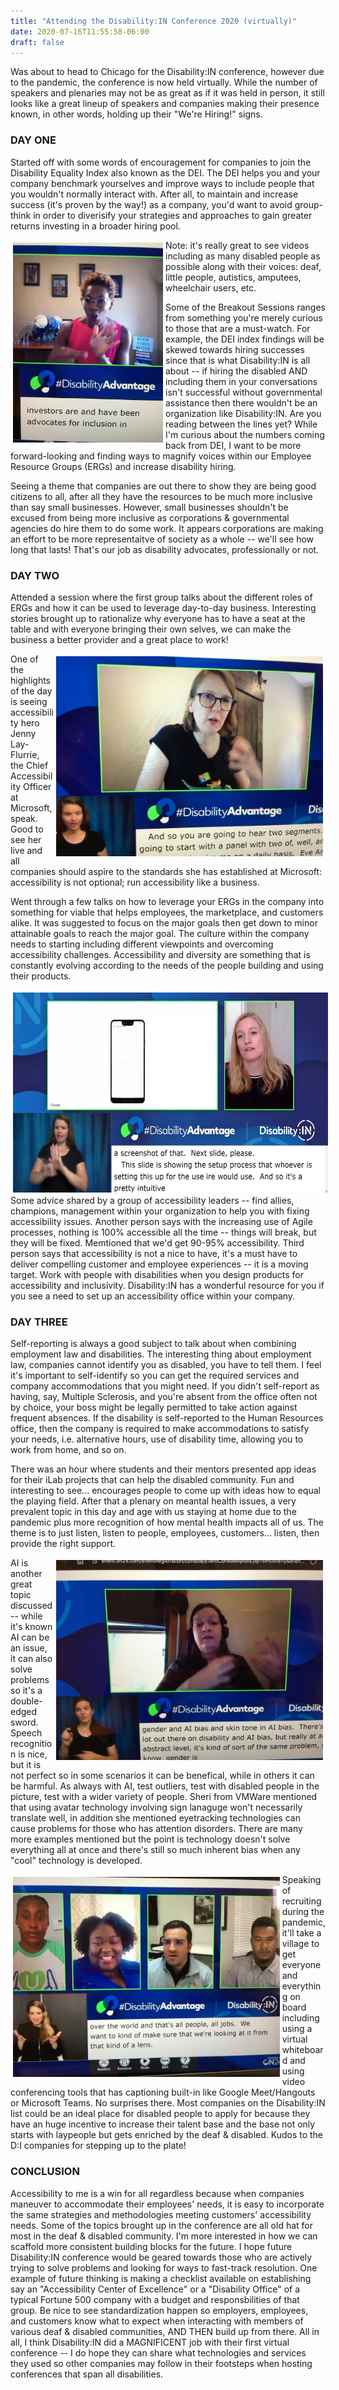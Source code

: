 ```yaml
---
title: "Attending the Disability:IN Conference 2020 (virtually)"
date: 2020-07-16T11:55:58-06:00
draft: false
---
```


Was about to head to Chicago for the Disability:IN conference, however due to the pandemic, the conference is now held virtually. While the number of speakers and plenaries may not be as great as if it was held in person, it still looks like a great lineup of speakers and companies making their presence known, in other words, holding up their "We're Hiring!" signs.

### DAY ONE ###

Started off with some words of encouragement for companies to join the Disability Equality Index also known as the DEI. The DEI helps you and your company benchmark yourselves and improve ways to include people that you wouldn't normally interact with. After all, to maintain and increase success (it's proven by the way!) as a company, you'd want to avoid group-think in order to diverisify your strategies and approaches to gain greater returns investing in a broader hiring pool. 

<img alt="Claudia Gordon in action" src="/claudia-gordon-di.jpg" style="float:left; padding: 4px;height:320px;" />
Note: it's really great to see videos including as many disabled people as possible along with their voices: deaf, little people, autistics, amputees, wheelchair users, etc.

Some of the Breakout Sessions ranges from something you're merely curious to those that are a must-watch. For example, the DEI index findings will be skewed towards hiring successes since that is what Disability:IN is all about -- if hiring the disabled AND including them in your conversations isn't successful without governmental assistance then there wouldn't be an organization like Disability:IN. Are you reading between the lines yet? While I'm curious about the numbers coming back from DEI, I want to be more forward-looking and finding ways to magnify voices within our Employee Resource Groups (ERGs) and increase disability hiring.

Seeing a theme that companies are out there to show they are being good citizens to all, after all they have the resources to be much more inclusive than say small businesses. However, small businesses shouldn't be excused from being more inclusive as corporations &amp; governmental agencies do hire them to do some work. It appears corporations are making an effort to be more representaitve of society as a whole -- we'll see how long that lasts! That's our job as disability advocates, professionally or not.

### DAY TWO ###

Attended a session where the first group talks about the different roles of ERGs and how it can be used to leverage day-to-day business. Interesting stories brought up to rationalize why everyone has to have a seat at the table and with everyone bringing their own selves, we can make the business a better provider and a great place to work!

<img alt="Jenny Lay-Flurrie of Microsoft in action" src="/jenny-lay-flurrie-di.jpg" style="float:right; padding: 4px;height:320px;" /> One of the highlights of the day is seeing accessibility hero Jenny Lay-Flurrie, the Chief Accessibility Officer at Microsoft, speak. Good to see her live and all companies should aspire to the standards she has established at Microsoft: accessibility is not optional; run accessibility like a business.

Went through a few talks on how to leverage your ERGs in the company into something for viable that helps employees, the marketplace, and customers alike. It was suggested to focus on the major goals then get down to minor attainable goals to reach the major goal. The culture within the company needs to starting including different viewpoints and overcoming accessibility challenges. Accessibility and diversity are something that is constantly evolving according to the needs of the people building and using their products. 

<img alt="Eve Andersson of Google showing off mobile accessibility tools" src="/eve-andersson-di.png" style="float:left; padding: 4px;height:320px;" /> Some advice shared by a group of accessibility leaders -- find allies, champions, management within your organization to help you with fixing accessibility issues. Another person says with the increasing use of Agile processes, nothing is 100% accessible all the time -- things will break, but they will be fixed. Memtioned that we'd get 90-95% accessibility. Third person says that accessibility is not a nice to have, it's a must have to deliver compelling customer and employee experiences -- it is a moving target. Work with people with disabilities when you design products for accessibility and inclusivity. Disability:IN has a wonderful resource for you if you see a need to set up an accessibility office within your company.

### DAY THREE ###

Self-reporting is always a good subject to talk about when combining employment law and disabilities. The interesting thing about employment law, companies cannot identify you as disabled, you have to tell them. I feel it's important to self-identify so you can get the required services and company accommodations that you might need. If you didn't self-report as having, say, Multiple Sclerosis, and you're absent from the office often not by choice, your boss might be legally permitted to take action against frequent absences. If the disability is self-reported to the Human Resources office, then the company is required to make accommodations to satisfy your needs, i.e. alternative hours, use of disability time, allowing you to work from home, and so on.

There was an hour where students and their mentors presented app ideas for their iLab projects that can help the disabled community. Fun and interesting to see... encourages people to come up with ideas how to equal the playing field. After that a plenary on meantal health issues, a very prevalent topic in this day and age with us staying at home due to the pandemic plus more recognition of how mental health impacts all of us. The theme is to just listen, listen to people, employees, customers... listen, then provide the right support.

<img alt="Sheri Byrne-Haber of VMWare" src="/sheri-byrne-haber-di.jpg" style="float:right; padding: 4px;height:320px;" />AI is another great topic discussed -- while it's known AI can be an issue, it can also solve problems so it's a double-edged sword. Speech recognition is nice, but it is not perfect so in some scenarios it can be benefical, while in others it can be harmful. As always with AI, test outliers, test with disabled people in the picture, test with a wider variety of people. Sheri from VMWare mentioned that using avatar technology involving sign lanaguge won't necessarily translate well, in addition she mentioned eyetracking technologies can cause problems for those who has attention disorders. There are many more examples mentioned but the point is technology doesn't solve everything all at once and there's still so much inherent bias when any "cool" technology is developed.

<img alt="Recruiting during the pandemic" src="/group-panel-di.jpg" style="float:left; padding: 4px;height:320px;" />Speaking of recruiting during the pandemic, it'll take a village to get everyone and everything on board including using a virtual whiteboard and using video conferencing tools that has captioning built-in like Google Meet/Hangouts or Microsoft Teams. No surprises there. Most companies on the Disability:IN list could be an ideal place for disabled people to apply for because they have an huge incentive to increase their talent base and the base not only starts with laypeople but gets enriched by the deaf &amp; disabled. Kudos to the D:I companies for stepping up to the plate!

### CONCLUSION ###

Accessibility to me is a win for all regardless because when companies maneuver to accommodate their employees' needs, it is easy to incorporate the same strategies and methodologies meeting customers' accessibility needs. Some of the topics brought up in the conference are all old hat for most in the deaf &amp; disabled community. I'm more interested in how we can scaffold more consistent building blocks for the future. I hope future Disability:IN conference would be geared towards those who are actively trying to solve problems and looking for ways to fast-track resolution. 
One example of future thinking is making a checklist available on establishing say an "Accessibility Center of Excellence" or a "Disability Office" of a typical Fortune 500 company with a budget and responsbilities of that group. Be nice to see standardization happen so employers, employees, and customers know what to expect when interacting with members of various deaf &amp; disabled communities, AND THEN build up from there. All in all, I think Disability:IN did a MAGNIFICENT job with their first virtual conference -- I do hope they can share what technologies and services they used so other companies may follow in their footsteps when hosting conferences that span all disabilities.
            